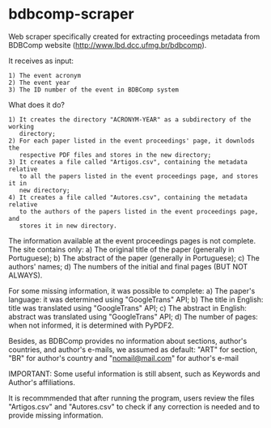 # bdbcomp-scraper
Web scraper specifically created for extracting proceedings metadata from
BDBComp website (http://www.lbd.dcc.ufmg.br/bdbcomp). 

It receives as input:
    
    1) The event acronym
    2) The event year
    3) The ID number of the event in BDBComp system
    
What does it do?
    
    1) It creates the directory "ACRONYM-YEAR" as a subdirectory of the working
       directory;
    2) For each paper listed in the event proceedings' page, it downlods the 
       respective PDF files and stores in the new directory;
    3) It creates a file called "Artigos.csv", containing the metadata relative 
       to all the papers listed in the event proceedings page, and stores it in
       new directory;
    4) It creates a file called "Autores.csv", containing the metadata relative 
       to the authors of the papers listed in the event proceedings page, and 
       stores it in new directory.
       
The information available at the event proceedings pages is not complete. The 
site contains only:
    a) The original title of the paper (generally in Portuguese);
    b) The abstract of the paper (generally in Portuguese);
    c) The authors' names;
    d) The numbers of the initial and final pages (BUT NOT ALWAYS).
    
For some missing information, it was possible to complete:
    a) The paper's language: it was determined using "GoogleTrans" API;
    b) The title in English: title was translated using "GoogleTrans" API;
    c) The abstract in English: abstract was translated using "GoogleTrans" API;
    d) The number of pages: when not informed, it is determined with PyPDF2.
    
Besides, as BDBComp provides no information about sections, author's countries,
and author's e-mails, we assumed as default: "ART" for section, "BR" for author's 
country and "nomail@mail.com" for author's e-mail
    
IMPORTANT: Some useful information is still absent, such as Keywords and Author's 
affiliations.
    
It is recommmended that after running the program, users review the files
 "Artigos.csv" and "Autores.csv" to check if any correction is needed and to 
provide missing information.
